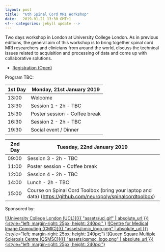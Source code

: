 ```yaml
---
layout: post
title:  "6th Spinal Cord MRI Workshop"
date:   2019-01-21 13:30 GMT+1 
<!-- categories: jekyll update -->
---
```


Two days workshop in London at University College London. As in previous editions, 
the general aim of this workshop is to bring together spinal cord MRI researchers and 
clinicians from around the world, discuss the technical issues related to acquisition and 
processing of data and come up with collaborative solutions. 

- [Registration (Open)](https://goo.gl/bupNa7)

Program TBC:

| 1st Day | Monday, 21st January 2019 |
|---|---|
| 13:00 | Welcome |
| 13:30 | Session 1 - 2h - TBC |
| 15:30 | Poster session - Coffee break |
| 16:30 | Session 2 - 2h - TBC |
| 19:30 | Social event / Dinner |

| 2nd Day | Tuesday, 22nd January 2019 |
|---|---|
| 09:00 | Session 3 - 2h - TBC  |
| 11:00 | Poster session - Coffee break |
| 12:00 | Session 4 - 2h - TBC |
| 14:00 | Lunch - 2h - TBC |
| 15:00 | Course on Spinal Cord Toolbox (bring your laptop and data) (https://github.com/neuropoly/spinalcordtoolbox) |
 
Sponsored by:

[![University College London (UCL)]({{ "assets/ucl.gif" | absolute_url }}){:style="left; margin-right: 25px; height: 240px;"  }](http://www.ucl.ac.uk)
[![Centre for Medical Image Computing (CMIC)]({{ "assets/cmic_logo.png" | absolute_url }}){:style="left; margin-right: 25px; height: 240px;"}](http://cmic.cs.ucl.ac.uk)
[![Queen Square Multiple Sclerosis Centre (QSMSC)]({{ "assets/qsmsc_logo.png" | absolute_url }}){:style="left; margin-right: 25px; height: 240px;"}](https://www.ucl.ac.uk/ion/research/departments/neuroinflammation/research-themes/queen-square-multiple-sclerosis-centre-2)
